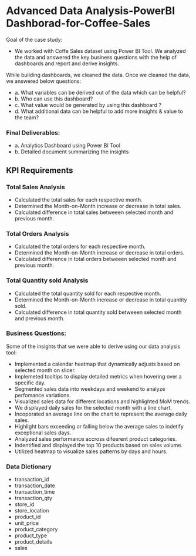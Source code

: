 # Advanced Data Analysis-PowerBI Dashborad-for-Coffee-Sales

Goal of the case study:

- We worked with Coffe Sales dataset using Power BI Tool. We analyzed the data and answered the key business questions with the help of dashboards and report and derive insights.

While building dashboards, we cleaned the data. Once we cleaned the data, we answered below questions:

- a. What variables can be derived out of the data which can be helpful? 
- b. Who can use this dashboard? 
- c. What value would be generated by using this dashboard ? 
- d. What additional data can be helpful to add more insights & value to the team?

### Final Deliverables: 
- a. Analytics Dashboard using Power BI Tool 
- b. Detailed document summarizing the insights

## KPI Requirements

### Total Sales Analysis

- Calculated the total sales for each respective month.
- Determined the Month-on-Month increase or decrease in total sales.
- Calculated difference in total sales betweeen selected month and previous month.

### Total Orders Analysis

- Calculated the total orders for each respective month.
- Determined the Month-on-Month increase or decrease in total orders.
- Calculated difference in total orders betweeen selected month and previous month.

### Total Quantity sold Analysis

- Calculated the total quantity sold for each respective month.
- Determined the Month-on-Month increase or decrease in total quantity sold.
- Calculated difference in total quantity sold betweeen selected month and previous month.
  

### Business Questions:

Some of the insights that we were able to derive  using our data analysis tool:

- Implemented a calendar heatmap that dynamically adjusts based on selected month on slicer.
- Implemeted tooltips to display detailed metrics when hovering over a specific day.
- Segmented sales data into weekdays and weekend to analyze perfomance variations.
- Visualized sales data for different locations and highlighted MoM trends.
- We displayed daily sales for the selected month with a line chart.
- Incoporated an average line on the chart to represent the average daily sales.
- Highlight bars exceeding or falling below the average sales to indetify exceptional sales days.
- Analyzed sales performance accross difeerent product categories.
- Indentified and displayed the top 10 products based on sales volume.
- Utilized heatmap to visualize sales patterns by days and hours.

### Data Dictionary

- transaction_id
- transaction_date
- transaction_time
- transaction_qty
- store_id
- store_location
- product_id
- unit_price
- product_category
- product_type
- product_details
- sales


  



